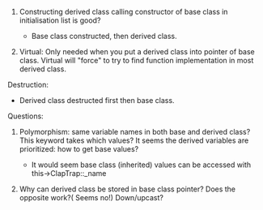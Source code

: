 1. Constructing derived class calling constructor of base class in initialisation list is good?
	- Base class constructed, then derived class.

2. Virtual: Only needed when you put a derived class into pointer of base class. Virtual will "force" to try to find function implementation in most derived class.

Destruction:
- Derived class destructed first then base class.



Questions:

1. Polymorphism: same variable names in both base and derived class? This keyword takes which values? It seems the derived variables are prioritized: how to get base values?
	- It would seem base class (inherited) values can be accessed with this->ClapTrap::_name

2. Why can derived class be stored in base class pointer? Does the opposite work?( Seems no!) Down/upcast?